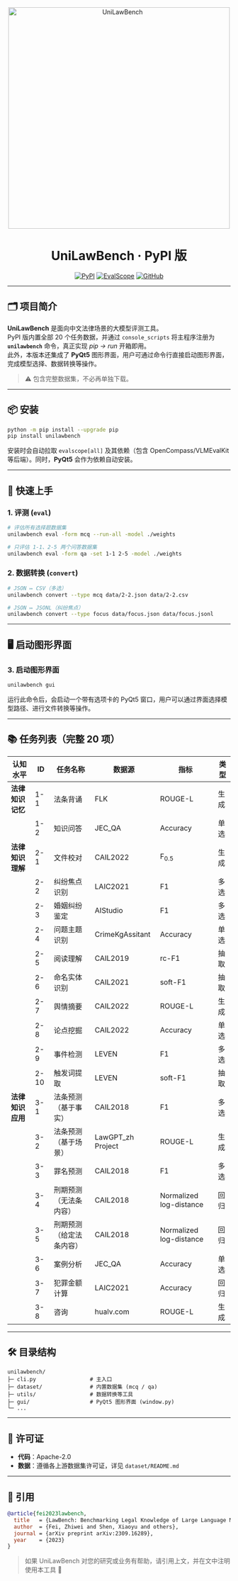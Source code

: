 
<div align="center">
  <img width="500" src="https://raw.githubusercontent.com/your-org/UniLawBench/main/figs/UniLawBench_logo.png" alt="UniLawBench" />
</div>

<h1 align="center">UniLawBench · PyPI 版</h1>
<p align="center">
  <a href="https://pypi.org/project/unilawbench"><img src="https://img.shields.io/pypi/v/unilawbench?color=brightgreen" alt="PyPI"></a>
  <a href="https://github.com/modelscope/evalscope"><img src="https://img.shields.io/badge/EvalScope-%E2%9C%94-blue" alt="EvalScope"></a>
  <a href="https://github.com/your-org/UniLawBench"><img src="https://img.shields.io/badge/GitHub-Repo-black" alt="GitHub"></a>
</p>

---

## 🗂️ 项目简介
**UniLawBench** 是面向中文法律场景的大模型评测工具。  
PyPI 版内置全部 20 个任务数据，并通过 `console_scripts` 将主程序注册为 **`unilawbench`** 命令，真正实现 _pip → run_ 开箱即用。  
此外，本版本还集成了 **PyQt5** 图形界面，用户可通过命令行直接启动图形界面，完成模型选择、数据转换等操作。

> ⚠️ 包含完整数据集，不必再单独下载。

---

## 📦 安装

```bash
python -m pip install --upgrade pip
pip install unilawbench
```

安装时会自动拉取 `evalscope[all]` 及其依赖（包含 OpenCompass/VLMEvalKit 等后端）。同时，**PyQt5** 会作为依赖自动安装。

---

## 🚀 快速上手

### 1. 评测 (`eval`)
```bash
# 评估所有选择题数据集
unilawbench eval -form mcq --run-all -model ./weights

# 只评估 1-1、2-5 两个问答数据集
unilawbench eval -form qa -set 1-1 2-5 -model ./weights
```

### 2. 数据转换 (`convert`)
```bash
# JSON ↦ CSV（多选）
unilawbench convert --type mcq data/2-2.json data/2-2.csv

# JSON ↦ JSONL（纠纷焦点）
unilawbench convert --type focus data/focus.json data/focus.jsonl
```

---

## 🖥️ 启动图形界面

### 3. 启动图形界面
```bash
unilawbench gui
```

运行此命令后，会启动一个带有选项卡的 PyQt5 窗口，用户可以通过界面选择模型路径、进行文件转换等操作。

---

## 📚 任务列表（完整 20 项）

| 认知水平 | ID   | 任务名称                     | 数据源              | 指标                       | 类型 |
| -------- | ---- | ---------------------------- | ------------------- | -------------------------- | ---- |
| **法律知识记忆** | 1-1 | 法条背诵                   | FLK                 | ROUGE-L                    | 生成 |
|          | 1-2 | 知识问答                     | JEC_QA              | Accuracy                   | 单选 |
| **法律知识理解** | 2-1 | 文件校对                   | CAIL2022            | F<sub>0.5</sub>            | 生成 |
|          | 2-2 | 纠纷焦点识别                 | LAIC2021            | F1                         | 多选 |
|          | 2-3 | 婚姻纠纷鉴定                 | AIStudio            | F1                         | 多选 |
|          | 2-4 | 问题主题识别                 | CrimeKgAssitant     | Accuracy                   | 单选 |
|          | 2-5 | 阅读理解                     | CAIL2019            | rc-F1                      | 抽取 |
|          | 2-6 | 命名实体识别                 | CAIL2021            | soft-F1                    | 抽取 |
|          | 2-7 | 舆情摘要                     | CAIL2022            | ROUGE-L                    | 生成 |
|          | 2-8 | 论点挖掘                     | CAIL2022            | Accuracy                   | 单选 |
|          | 2-9 | 事件检测                     | LEVEN               | F1                         | 多选 |
|          | 2-10 | 触发词提取                   | LEVEN               | soft-F1                    | 抽取 |
| **法律知识应用** | 3-1 | 法条预测（基于事实）       | CAIL2018            | F1                         | 多选 |
|          | 3-2 | 法条预测（基于场景）         | LawGPT_zh Project   | ROUGE-L                    | 生成 |
|          | 3-3 | 罪名预测                     | CAIL2018            | F1                         | 多选 |
|          | 3-4 | 刑期预测（无法条内容）       | CAIL2018            | Normalized log-distance    | 回归 |
|          | 3-5 | 刑期预测（给定法条内容）     | CAIL2018            | Normalized log-distance    | 回归 |
|          | 3-6 | 案例分析                     | JEC_QA              | Accuracy                   | 单选 |
|          | 3-7 | 犯罪金额计算                 | LAIC2021            | Accuracy                   | 回归 |
|          | 3-8 | 咨询                         | hualv.com           | ROUGE-L                    | 生成 |

---

## 🛠️ 目录结构

```
unilawbench/
├─ cli.py                 # 主入口
├─ dataset/               # 内置数据集 (mcq / qa)
├─ utils/                 # 数据转换等工具
├─ gui/                   # PyQt5 图形界面 (window.py)
└─ ...
```

---

## 📜 许可证

- **代码**：Apache-2.0  
- **数据**：遵循各上游数据集许可证，详见 `dataset/README.md`

---

## 📑 引用

```bibtex
@article{fei2023lawbench,
  title   = {LawBench: Benchmarking Legal Knowledge of Large Language Models},
  author  = {Fei, Zhiwei and Shen, Xiaoyu and others},
  journal = {arXiv preprint arXiv:2309.16289},
  year    = {2023}
}
```

> 如果 UniLawBench 对您的研究或业务有帮助，请引用上文，并在文中注明使用本工具 🙏
